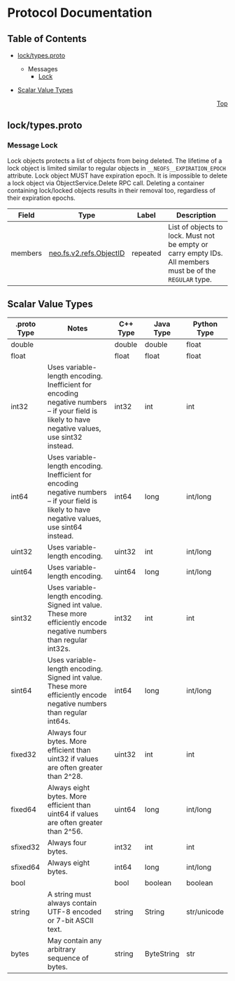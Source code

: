 # Protocol Documentation
<a name="top"></a>

## Table of Contents

- [lock/types.proto](#lock/types.proto)

  - Messages
    - [Lock](#neo.fs.v2.lock.Lock)
    

- [Scalar Value Types](#scalar-value-types)



<a name="lock/types.proto"></a>
<p align="right"><a href="#top">Top</a></p>

## lock/types.proto


 <!-- end services -->


<a name="neo.fs.v2.lock.Lock"></a>

### Message Lock
Lock objects protects a list of objects from being deleted. The lifetime of a
lock object is limited similar to regular objects in
`__NEOFS__EXPIRATION_EPOCH` attribute. Lock object MUST have expiration epoch.
It is impossible to delete a lock object via ObjectService.Delete RPC call.
Deleting a container containing lock/locked objects results in their removal
too, regardless of their expiration epochs.


| Field | Type | Label | Description |
| ----- | ---- | ----- | ----------- |
| members | [neo.fs.v2.refs.ObjectID](#neo.fs.v2.refs.ObjectID) | repeated | List of objects to lock. Must not be empty or carry empty IDs. All members must be of the `REGULAR` type. |

 <!-- end messages -->

 <!-- end enums -->



## Scalar Value Types

| .proto Type | Notes | C++ Type | Java Type | Python Type |
| ----------- | ----- | -------- | --------- | ----------- |
| <a name="double" /> double |  | double | double | float |
| <a name="float" /> float |  | float | float | float |
| <a name="int32" /> int32 | Uses variable-length encoding. Inefficient for encoding negative numbers – if your field is likely to have negative values, use sint32 instead. | int32 | int | int |
| <a name="int64" /> int64 | Uses variable-length encoding. Inefficient for encoding negative numbers – if your field is likely to have negative values, use sint64 instead. | int64 | long | int/long |
| <a name="uint32" /> uint32 | Uses variable-length encoding. | uint32 | int | int/long |
| <a name="uint64" /> uint64 | Uses variable-length encoding. | uint64 | long | int/long |
| <a name="sint32" /> sint32 | Uses variable-length encoding. Signed int value. These more efficiently encode negative numbers than regular int32s. | int32 | int | int |
| <a name="sint64" /> sint64 | Uses variable-length encoding. Signed int value. These more efficiently encode negative numbers than regular int64s. | int64 | long | int/long |
| <a name="fixed32" /> fixed32 | Always four bytes. More efficient than uint32 if values are often greater than 2^28. | uint32 | int | int |
| <a name="fixed64" /> fixed64 | Always eight bytes. More efficient than uint64 if values are often greater than 2^56. | uint64 | long | int/long |
| <a name="sfixed32" /> sfixed32 | Always four bytes. | int32 | int | int |
| <a name="sfixed64" /> sfixed64 | Always eight bytes. | int64 | long | int/long |
| <a name="bool" /> bool |  | bool | boolean | boolean |
| <a name="string" /> string | A string must always contain UTF-8 encoded or 7-bit ASCII text. | string | String | str/unicode |
| <a name="bytes" /> bytes | May contain any arbitrary sequence of bytes. | string | ByteString | str |

